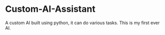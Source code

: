 # Custom-AI-Assistant
A custom AI built using python, it can do various tasks. This is my first ever AI.
